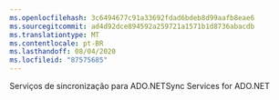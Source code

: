 ```yaml
---
ms.openlocfilehash: 3c6494677c91a33692fdad6bdeb8d99aafb8eae6
ms.sourcegitcommit: ad4d92dce894592a259721a1571b1d8736abacdb
ms.translationtype: MT
ms.contentlocale: pt-BR
ms.lasthandoff: 08/04/2020
ms.locfileid: "87575685"
---
```

<span data-ttu-id="de7a1-101">Serviços de sincronização para ADO.NET</span><span class="sxs-lookup"><span data-stu-id="de7a1-101">Sync Services for ADO.NET</span></span>
